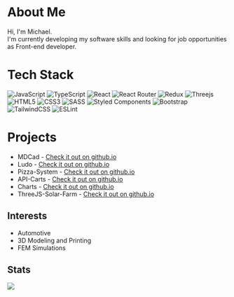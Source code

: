 # About Me
Hi, I'm Michael.<br/>
I'm currently developing my software skills and looking for job opportunities as Front-end developer.

# Tech Stack
![JavaScript](https://img.shields.io/badge/javascript-%23323330.svg?style=for-the-badge&logo=javascript&logoColor=%23F7DF1E)
![TypeScript](https://img.shields.io/badge/typescript-%23007ACC.svg?style=for-the-badge&logo=typescript&logoColor=white)
![React](https://img.shields.io/badge/react-%2320232a.svg?style=for-the-badge&logo=react&logoColor=%2361DAFB)
![React Router](https://img.shields.io/badge/React_Router-CA4245?style=for-the-badge&logo=react-router&logoColor=white)
![Redux](https://img.shields.io/badge/redux-%23593d88.svg?style=for-the-badge&logo=redux&logoColor=white)
![Threejs](https://img.shields.io/badge/threejs-black?style=for-the-badge&logo=three.js&logoColor=white)
![HTML5](https://img.shields.io/badge/html5-%23E34F26.svg?style=for-the-badge&logo=html5&logoColor=white)
![CSS3](https://img.shields.io/badge/css3-%231572B6.svg?style=for-the-badge&logo=css3&logoColor=white)
![SASS](https://img.shields.io/badge/SASS-hotpink.svg?style=for-the-badge&logo=SASS&logoColor=white)
![Styled Components](https://img.shields.io/badge/styled--components-DB7093?style=for-the-badge&logo=styled-components&logoColor=white)
![Bootstrap](https://img.shields.io/badge/bootstrap-%23563D7C.svg?style=for-the-badge&logo=bootstrap&logoColor=white)
![TailwindCSS](https://img.shields.io/badge/tailwindcss-%2338B2AC.svg?style=for-the-badge&logo=tailwind-css&logoColor=white)
![ESLint](https://img.shields.io/badge/ESLint-4B3263?style=for-the-badge&logo=eslint&logoColor=white)


# Projects
<ul>
  <li>MDCad - <a href="https://michudud.github.io/MDCad/" target="_blank">Check it out on github.io</a></li>
  <li>Ludo - <a href="https://michudud.github.io/Ludo/" target="_blank">Check it out on github.io</a></li>
  <li>Pizza-System - <a href="https://michudud.github.io/Pizza-System/" target="_blank">Check it out on github.io</a></li>
  <li>API-Carts - <a href="https://michudud.github.io/API-Carts/" target="_blank">Check it out on github.io</a></li>
  <li>Charts - <a href="https://michudud.github.io/Charts/" target="_blank">Check it out on github.io</a></li>
  <li>ThreeJS-Solar-Farm - <a href="https://michudud.github.io/ThreeJS-Solar-Farm/" target="_blank">Check it out on github.io</a></li>
</ul>

## Interests
<ul>
  <li>Automotive</li>
  <li>3D Modeling and Printing</li>
  <li>FEM Simulations</li>
</ul>

## Stats
![](https://github-readme-stats.vercel.app/api/top-langs/?username=michudud&theme=dark&hide_border=false&include_all_commits=false&count_private=false&layout=compact)

<!-- Proudly/Partly created with GPRM ( https://gprm.itsvg.in ) -->
